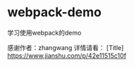 # webpack-demo
学习使用webpack的demo

感谢作者：zhangwang
详情请看：
    [Title] https://www.jianshu.com/p/42e11515c10f

